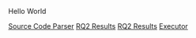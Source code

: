 Hello World

[Source Code Parser](RQ1_Kotlin/README.md)
[RQ2 Results](RQ2_Results/README.md)
[RQ2 Results](RQ2_Results/README.md)
[Executor](executor/README.md)